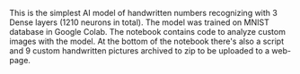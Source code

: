 This is the simplest AI model of handwritten numbers recognizing with 3 Dense layers (1210 neurons in total).
The model was trained on MNIST database in Google Colab.
The notebook contains code to analyze custom images with the model.
At the bottom of the notebook there's also a script and 9 custom handwritten pictures archived to zip to be uploaded to a web-page.
